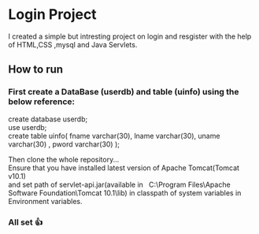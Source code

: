 # Login Project
I created a simple but intresting project on login and resgister with the help of HTML,CSS ,mysql and  Java Servlets.

## How to run
### First create a DataBase (userdb) and table (uinfo) using the below reference:
create database userdb;<br>
use userdb;<br>
create table uinfo(
fname varchar(30),
lname varchar(30),
uname varchar(30) ,
pword varchar(30)
);

Then clone the whole repository...<br>
Ensure that you have installed latest version of Apache Tomcat(Tomcat v10.1) <br> and set path of servlet-api.jar(available in &nbsp; C:\Program Files\Apache Software Foundation\Tomcat 10.1\lib) in classpath of system variables in Environment variables.

### All set 👍

